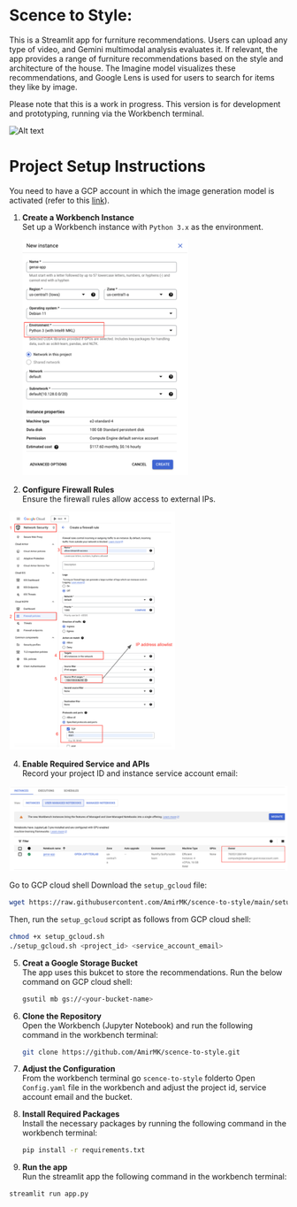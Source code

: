 # Scence to Style:

This is a Streamlit app for furniture recommendations. Users can upload any type of video, and Gemini multimodal analysis evaluates it. If relevant, the app provides a range of furniture recommendations based on the style and architecture of the house. The Imagine model visualizes these recommendations, and Google Lens is used for users to search for items they like by image.

Please note that this is a work in progress. This version is for development and prototyping, running via the Workbench terminal.

<img src="images/cover.gif" alt="Alt text" width="700"/>


# Project Setup Instructions

You need to have a GCP account in which the image generation model is activated (refer to this [link](https://cloud.google.com/vertex-ai/generative-ai/docs/image/overview)).

1. **Create a Workbench Instance**  
   Set up a Workbench instance with `Python 3.x` as the environment.
   
   <img src="images/instance.png" alt="Alt text" width="300"/>

3. **Configure Firewall Rules**  
   Ensure the firewall rules allow access to external IPs.
<img src="images/firewall.png" alt="Alt text" width="300"/>
   

4. **Enable Required Service and APIs**  
   Record your project ID and instance service account email:
<img src="images/config.png" alt="Alt text" width="800"/>

   Go to GCP cloud shell 
   Download the `setup_gcloud` file:
   ```bash
   wget https://raw.githubusercontent.com/AmirMK/scence-to-style/main/setup_gcloud.sh
   ```
   Then, run the `setup_gcloud` script as follows from GCP cloud shell:
   ```bash
   chmod +x setup_gcloud.sh
   ./setup_gcloud.sh <project_id> <service_account_email>
   ```

5. **Creat a Google Storage Bucket**  
   The app uses this bukcet to store the recommendations. Run the below command on GCP cloud shell:
    ```bash
   gsutil mb gs://<your-bucket-name>
   ```


7. **Clone the Repository**  
   Open the Workbench (Jupyter Notebook) and run the following command in the workbench terminal:
   ```bash
   git clone https://github.com/AmirMK/scence-to-style.git
   ```

8. **Adjust the Configuration**  
   From the workbench terminal go `scence-to-style` folderto Open `Config.yaml` file in the workbench and adjust the project id, service account email and the bucket. 

9. **Install Required Packages**  
   Install the necessary packages by running the following command in the workbench terminal:
   ```bash
   pip install -r requirements.txt
   ```
10. **Run the app**  
   Run the streamlit app the following command in the workbench terminal:
   ```bash
   streamlit run app.py
   ```
